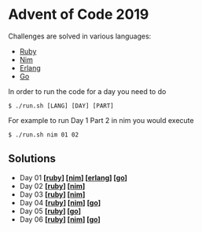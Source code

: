 Advent of Code 2019
===================

Challenges are solved in various languages:

- [Ruby](https://www.ruby-lang.org/)
- [Nim](https://nim-lang.org/)
- [Erlang](https://www.erlang.org/)
- [Go](https://golang.org/)

In order to run the code for a day you need to do

    $ ./run.sh [LANG] [DAY] [PART]

For example to run Day 1 Part 2 in nim you would execute

    $ ./run.sh nim 01 02

Solutions
---------

- Day 01 **[[ruby](01/ruby)] [[nim](01/nim)] [[erlang](01/erlang)] [[go](01/go)]**
- Day 02 **[[ruby](02/ruby)] [[nim](02/nim)]**
- Day 03 **[[ruby](03/ruby)] [[nim](03/nim)]**
- Day 04 **[[ruby](04/ruby)] [[nim](04/nim)] [[go](04/go)]**
- Day 05 **[[ruby](05/ruby)] [[go](05/go)]**
- Day 06 **[[ruby](06/ruby)] [[nim](06/nim)] [[go](06/go)]**
